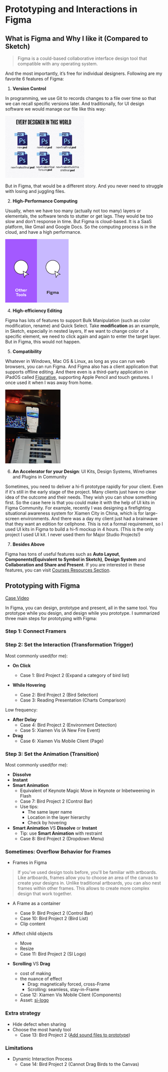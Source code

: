 # Prototyping and Interactions in Figma 

## What is Figma and Why I like it (Compared to Sketch)

> Figma is a could-based collaborative interface design tool that compatible with any operating system. 

And the most importantly, it’s free for individual designers. Following are my favorite 6 features of Figma:

1. **Version Control**

In programming, we use Git to records changes to a file over time so that we can recall specific versions later.  And traditionally, for UI design software we would manage our file like this way: 

<img src="./version_control.png" width="50%" height="50%">

But in Figma, that would be a different story. And you never need to struggle with losing and juggling files. 

2. **High-Performance Computing**

Usually, when we have too many (actually not too many) layers or elementals, the software tends to stutter or get lags. They would be too slow and don’t response in time. But Figma is cloud-based. It is a SaaS platform, like Gmail and Google Docs. So the computing process is in the cloud, and have a high performance.

<img src="./Speed.gif" width="40%" height="40%">

4. **High-efficiency Editing**

Figma has lots of features to support Bulk Manipulation (such as color modification, rename) and Quick Select. Take **modification** as an example, in Sketch, especially in nested layers, If we want to change color of a specific element, we need to click again and again to enter the target layer. But in Figma, this would not happen. 

5. **Compatibility**

Whatever in Windows, Mac OS & Linux, as long as you can run web browsers, you can run Figma. And Figma also has a client application that supports offline editing. And there even is a third-party application in iPadOS called [Figurative](https://figurative.design), supporting Apple Pencil and touch gestures. 
I once used it when I was away from home.

<img src="./compatibility.png" width="35%" height="35%">

6. **An Accelerator for your Design**: UI Kits, Design Systems, Wireframes and Plugins in Community

Sometimes, you need to deliver a hi-fi prototype rapidly for your client. Even if it's still in the early stage of the project. Many clients just have no clear idea of the outcome and their needs. They wish you can show something first. So the case here is that you could make it with the help of UI kits in Figma Community. For example, recently I was designing a firefighting situational awareness system for Xiamen City in China, which is for large-screen environments.  And there was a day my client just had a brainwave that they want an edition for cellphone. This is not a formal requirement, so I used UI kits in Figma to build a hi-fi mockup in 4 hours. (This is the only project I used UI kit. I never used them for Major Studio Projects!)

7. **Besides Above**

Figma has tons of useful features such as **Auto Layout**, **Components(Equivalent to **Symbol** in Sketch)**, **Design System** and **Collaboration and Share and Present**. If you are interested in these features, you can visit [Courses Resources Section](https://www.figma.com/resources/courses/).

## Prototyping with Figma

[Case Video](https://github.com/gitacoco/major_studio_1/tree/master/P2_Qualitative_datavis)


In Figma, you can design, prototype and present, all in the same tool. You prototype while you design, and design while you prototype. I summarized three main steps for prototyping with Figma:

### Step 1: Connect Framers 

### Step 2: Set the Interaction (Transformation Trigger)

Most commonly used(for me):
- **On Click**
    - Case 1: Bird Project 2 (Expand a category of bird list)

- **While Hovering**
    - Case 2: Bird Project 2 (Bird Selection)
    - Case 3: Reading Presentation (Charts Comparison)

Low frequency:
- **After Delay**
    - Case 4: Bird Project 2 (Environment Detection)
    - Case 5: Xiamen Vis (A New Fire Event)
- **Drag**
    - Case 6: Xiamen Vis Mobile Client (Page)

### Step 3: Set the Animation (Transition)

Most commonly used(for me):
- **Dissolve**
- **Instant**
- **Smart Animation**
    - Equivalent of Keynote Magic Move in Keynote or Inbetweening in Flash
    - Case 7: Bird Project 2 (Control Bar)
    - Use tips:
        - The same layer name
        - Location in the layer hierarchy
        - Check by hovering
- **Smart Animation** VS **Dissolve** or **Instant**
    - Tip: use **Smart Animation** with restraint
    - Case 8: Bird Project 2 (Dropdown Menu)

### Sometimes: Overflow Behavior for Frames

- Frames in Figma

> If you've used design tools before, you'll be familiar with artboards. Like artboards, frames allow you to choose an area of the canvas to create your designs in. Unlike traditional artboards, you can also nest frames within other frames. This allows to create more complex design that work together.

- A Frame as a container
    - Case 9: Bird Project 2 (Control Bar)
    - Case 10: Bird Project 2 (Bird List)
    - Clip content
- Affect child objects
    - Move
    - Resize
    - Case 11: Bird Project 2 (SI Logo)
    
- **Scrolling** VS **Drag**
    - cost of making
    - the nuance of effect
        - Drag: magnetically forced, cross-Frame
        - Scrolling: seamless, stay-in-Frame
    - Case 12: Xiamen Vis Mobile Client (Components)
    - Asset: [si-logo](./si-logo.svg)

### Extra strategy

- Hide defect when sharing
- Choose the most handy tool
    - Case 13: Bird Project 2 ([Add sound files to prototype](https://www.youtube.com/watch?v=4sKflYAjEyA&feature=youtu.be))

### Limitations

- Dynamic Interaction Process
    - Case 14: Bird Project 2 (Cannot Drag Birds to the Canvas)